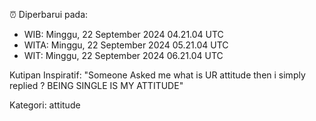 ⏰ Diperbarui pada:
- WIB: Minggu, 22 September 2024 04.21.04 UTC
- WITA: Minggu, 22 September 2024 05.21.04 UTC
- WIT: Minggu, 22 September 2024 06.21.04 UTC

Kutipan Inspiratif:
"Someone Asked me what is UR attitude then i simply replied ? BEING SINGLE IS MY ATTITUDE"


Kategori: attitude

